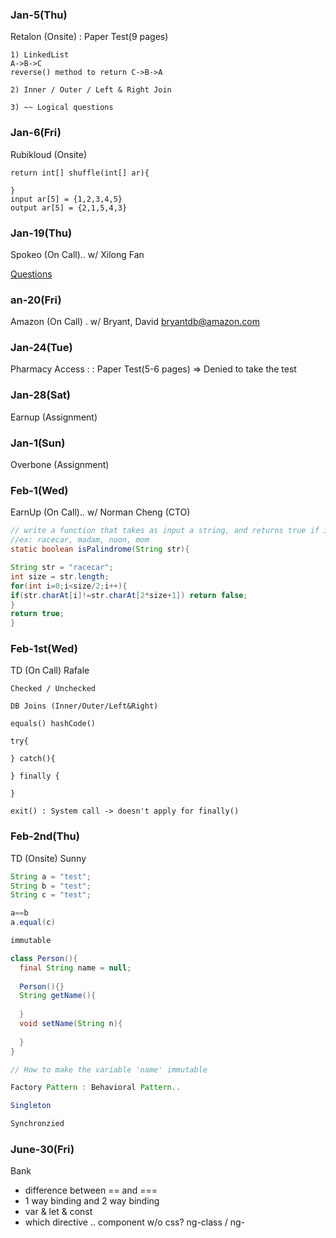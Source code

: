 
### Jan-5(Thu) 
Retalon (Onsite) : Paper Test(9 pages)
```
1) LinkedList
A->B->C
reverse() method to return C->B->A

2) Inner / Outer / Left & Right Join

3) ~~ Logical questions

```

### Jan-6(Fri)
Rubikloud (Onsite)
```
return int[] shuffle(int[] ar){

}
input ar[5] = {1,2,3,4,5}
output ar[5] = {2,1,5,4,3}

```

### Jan-19(Thu)
Spokeo (On Call).. w/ Xilong Fan

[Questions](http://collabedit.com/2hjn5)


###  an-20(Fri) 
Amazon (On Call) . w/ Bryant, David <bryantdb@amazon.com>


### Jan-24(Tue) 
Pharmacy Access : : Paper Test(5-6 pages) => Denied to take the test

### Jan-28(Sat) 
Earnup (Assignment)

### Jan-1(Sun) 
Overbone (Assignment)

### Feb-1(Wed) 
EarnUp (On Call).. w/ Norman Cheng (CTO)
```java
// write a function that takes as input a string, and returns true if it's a palindrome
//ex: racecar, madam, noon, mom
static boolean isPalindrome(String str){

String str = "racecar";
int size = str.length;
for(int i=0;i<size/2;i++){
if(str.charAt[i]!=str.charAt[2*size+1]) return false;
}
return true;
}
```

### Feb-1st(Wed) 
TD (On Call) Rafale
```
Checked / Unchecked

DB Joins (Inner/Outer/Left&Right)

equals() hashCode()

try{

} catch(){

} finally {

}

exit() : System call -> doesn't apply for finally()
```

### Feb-2nd(Thu) 
TD (Onsite) Sunny

```java
String a = "test";
String b = "test";
String c = "test";

a==b
a.equal(c)

immutable

class Person(){
  final String name = null;
  
  Person(){}
  String getName(){
  
  }
  void setName(String n){
  
  }
}

// How to make the variable 'name' immutable

Factory Pattern : Behavioral Pattern..

Singleton

Synchronzied

```


### June-30(Fri) 
Bank
- difference between == and ===
- 1 way binding and 2 way binding
- var & let & const
- which directive .. component w/o css? ng-class / ng-

